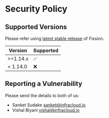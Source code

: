 # Security Policy

## Supported Versions

Please refer using [latest stable release](https://github.com/fission/fission/releases/latest) of Fission. 

| Version | Supported          |
| ------- | ------------------ |
| >=1.14.x   | :white_check_mark: |
| < 1.14.0   | :x:                |

## Reporting a Vulnerability

Please send the details to both of us:

- Sanket Sudake sanket@infracloud.io
- Vishal Biyani vishal@infracloud.io
